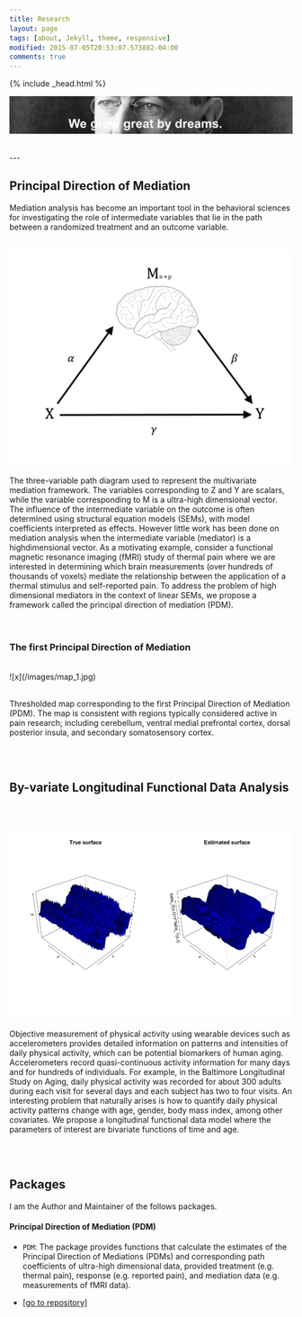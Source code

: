 ```yaml
---
title: Research
layout: page
tags: [about, Jekyll, theme, responsive]
modified: 2015-07-05T20:53:07.573882-04:00
comments: true
---
```

{% include _head.html %}

![x](/images/Wilson.jpg)

<br />
---

## Principal Direction of Mediation

Mediation analysis has become an important tool in the behavioral sciences for investigating
the role of intermediate variables that lie in the path between a randomized treatment
and an outcome variable.
<br />
<br />

![](/images/path.png)

The three-variable path diagram used to represent the multivariate mediation framework. The variables corresponding to Z and Y are scalars, while the variable corresponding to M is a ultra-high dimensional vector. The influence of the intermediate variable on the outcome is often determined using structural equation models (SEMs), with model coefficients interpreted as effects. However little work has been done on mediation analysis when the intermediate variable (mediator) is a highdimensional vector. As a motivating example, consider a functional magnetic resonance imaging (fMRI) study of thermal pain where we are interested in determining which brain measurements (over hundreds of thousands of voxels) mediate the relationship between the application of a thermal stimulus and self-reported pain. To address the problem of high dimensional mediators in the context of linear SEMs, we propose a framework called the principal direction of mediation (PDM).
<br />
<br />
<br />

### The first Principal Direction of Mediation
<br />
![x](/images/map_1.jpg) 

<br />
<br />

Thresholded map corresponding to the first Principal Direction of Mediation (PDM). The map is consistent with regions typically considered active in pain research; including cerebellum, ventral medial prefrontal cortex, dorsal posterior insula, and secondary somatosensory cortex.

<br />
<br />


## By-variate Longitudinal Functional Data Analysis

<br />
<br />

![x](/images/surface_estimation.png) 

Objective measurement of physical activity using wearable devices such as accelerometers provides detailed information on patterns and intensities of daily physical activity, which can be potential biomarkers of human aging. Accelerometers record quasi-continuous activity information for many days and for hundreds of individuals. For example, in the Baltimore Longitudinal Study on Aging, daily physical activity was recorded for about 300 adults during each visit for several days and each subject has two to four visits. An interesting problem that naturally arises is how to quantify daily physical activity patterns change with age, gender, body mass index, among other covariates. We propose a longitudinal functional data model where the parameters of interest are bivariate functions of time and age.

<br />
<br />


## Packages

I am the Author and Maintainer of the follows packages. 

#### Principal Direction of Mediation (PDM)
* `PDM`: The package provides functions that calculate the estimates of the Principal Direction of Mediations (PDMs) and corresponding path coefficients of ultra-high dimensional data, provided treatment (e.g. thermal pain), response (e.g. reported pain), and mediation data (e.g. measurements of fMRI data).

* [[go to repository]](http://github.com/oliverychen)

<br />

